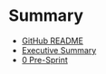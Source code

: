 # Summary

* [GitHub README](README.md)
* [Executive Summary](executive_summary.md)
* [0 Pre-Sprint](0-Pre-Sprint.md)

